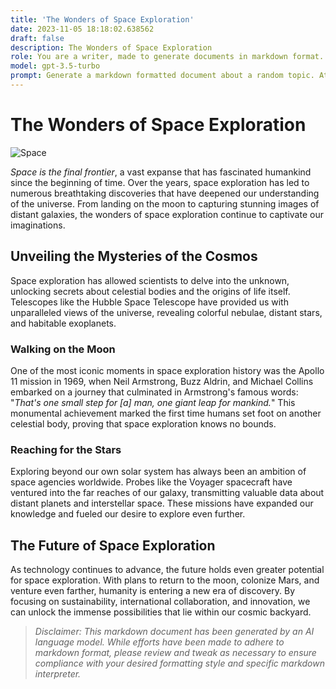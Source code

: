 ```yaml
---
title: 'The Wonders of Space Exploration'
date: 2023-11-05 18:18:02.638562
draft: false
description: The Wonders of Space Exploration
role: You are a writer, made to generate documents in markdown format. It is very important that all of the documents you generate are in valid markdown format.
model: gpt-3.5-turbo
prompt: Generate a markdown formatted document about a random topic. At the bottom, include a disclaimer explaining that the document was generated by you. The first line of the document should be the title. Make sure that the entire document is in proper markdown format, using a mix of various tags to make the document visually appealing.
---
```


# The Wonders of Space Exploration

![Space](https://images.unsplash.com/photo-1555201129-21158337879c)

_Space is the final frontier_, a vast expanse that has fascinated humankind since the beginning of time. Over the years, space exploration has led to numerous breathtaking discoveries that have deepened our understanding of the universe. From landing on the moon to capturing stunning images of distant galaxies, the wonders of space exploration continue to captivate our imaginations.

## Unveiling the Mysteries of the Cosmos

Space exploration has allowed scientists to delve into the unknown, unlocking secrets about celestial bodies and the origins of life itself. Telescopes like the Hubble Space Telescope have provided us with unparalleled views of the universe, revealing colorful nebulae, distant stars, and habitable exoplanets.

### Walking on the Moon

One of the most iconic moments in space exploration history was the Apollo 11 mission in 1969, when Neil Armstrong, Buzz Aldrin, and Michael Collins embarked on a journey that culminated in Armstrong's famous words: "_That's one small step for [a] man, one giant leap for mankind._" This monumental achievement marked the first time humans set foot on another celestial body, proving that space exploration knows no bounds.

### Reaching for the Stars

Exploring beyond our own solar system has always been an ambition of space agencies worldwide. Probes like the Voyager spacecraft have ventured into the far reaches of our galaxy, transmitting valuable data about distant planets and interstellar space. These missions have expanded our knowledge and fueled our desire to explore even further.

## The Future of Space Exploration

As technology continues to advance, the future holds even greater potential for space exploration. With plans to return to the moon, colonize Mars, and venture even farther, humanity is entering a new era of discovery. By focusing on sustainability, international collaboration, and innovation, we can unlock the immense possibilities that lie within our cosmic backyard.

> _Disclaimer: This markdown document has been generated by an AI language model. While efforts have been made to adhere to markdown format, please review and tweak as necessary to ensure compliance with your desired formatting style and specific markdown interpreter._